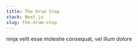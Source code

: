 ```yaml
---
title: The Drum Stop
stack: Next.js
slug: the-drum-stop
---
```


ninja velit esse molestie consequat, vel illum dolore